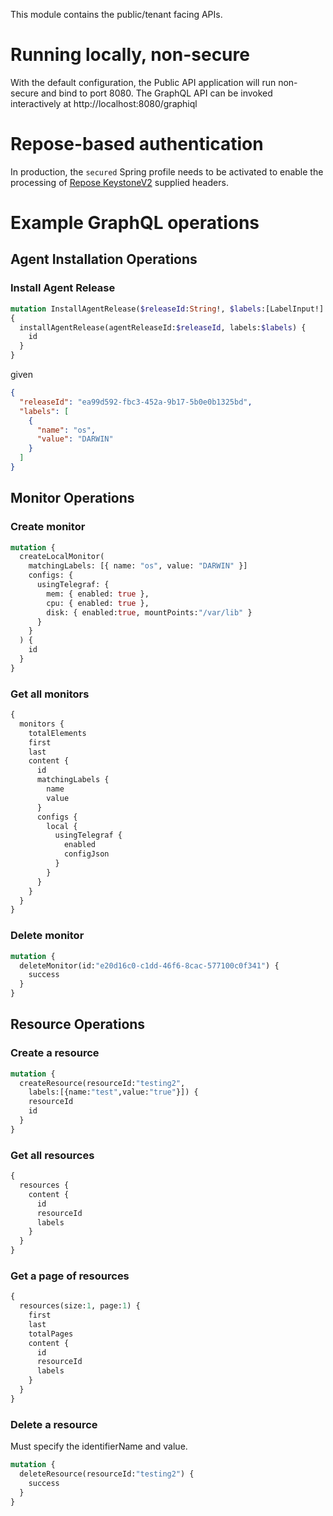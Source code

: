 
This module contains the public/tenant facing APIs.

# Running locally, non-secure

With the default configuration, the Public API application will run non-secure and bind to port 8080.
The GraphQL API can be invoked interactively at http://localhost:8080/graphiql

# Repose-based authentication

In production, the `secured` Spring profile needs to be activated to enable the processing
of [Repose KeystoneV2](https://repose.atlassian.net/wiki/spaces/REPOSE/pages/34275336/Keystone+v2+filter) supplied headers.

# Example GraphQL operations

## Agent Installation Operations

### Install Agent Release

```graphql
mutation InstallAgentRelease($releaseId:String!, $labels:[LabelInput!]!)
{
  installAgentRelease(agentReleaseId:$releaseId, labels:$labels) {
    id
  }
}
```

given

```json
{
  "releaseId": "ea99d592-fbc3-452a-9b17-5b0e0b1325bd",
  "labels": [
    {
      "name": "os",
      "value": "DARWIN"
    }
  ]
}
```

## Monitor Operations

### Create monitor

```graphql
mutation {
  createLocalMonitor(
    matchingLabels: [{ name: "os", value: "DARWIN" }]
    configs: {
      usingTelegraf: { 
        mem: { enabled: true }, 
        cpu: { enabled: true },
      	disk: { enabled:true, mountPoints:"/var/lib" }
      }
    }
  ) {
    id
  }
}
```

### Get all monitors

```graphql
{
  monitors {
    totalElements
    first
    last
    content {
      id
      matchingLabels {
        name
        value
      }
      configs {
        local {
          usingTelegraf {
            enabled
            configJson
          }
        }
      }
    }
  }
}
```

### Delete monitor

```graphql
mutation {
  deleteMonitor(id:"e20d16c0-c1dd-46f6-8cac-577100c0f341") {
    success
  }
}
```

## Resource Operations

### Create a resource

```graphql
mutation {
  createResource(resourceId:"testing2", 
    labels:[{name:"test",value:"true"}]) {
    resourceId
    id
  }
}
```

### Get all resources
```graphql
{
  resources {
    content {
      id
      resourceId
      labels
    }
  }
}
```

### Get a page of resources
```graphql
{
  resources(size:1, page:1) {
    first
    last
    totalPages
    content {
      id
      resourceId
      labels
    }
  }
}
```

### Delete a resource
Must specify the identifierName and value.

```graphql
mutation {
  deleteResource(resourceId:"testing2") {
    success
  }
}
```
